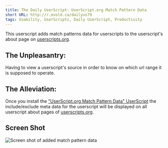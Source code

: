 ```yaml
---
title: The Daily UserScript: UserScript.org Match Pattern Data
short URL: http://r.evold.ca/dailyus79
tags: Usability, UserScripts, Daily UserScript, Productivity
---
```

This userscript adds match patterns data for userscripts to the userscript's about page on <a title="Userscripts.org" rel="external nofollow" target="_blank" href="http://userscripts.org/">userscripts.org</a>.
</p>

<h2>The Unpleasantry:</h2>
<p>
Having to view a userscript's source in order to know on which url range it is supposed to operate.
</p>

<h2>The Alleviation:</h2>
<p>
Once you install the <a href="http://userscripts.org/scripts/show/60503" title="UserScript.org Match Pattern Data" rel="external" target="_blank" rev="vote-for">"UserScript.org Match Pattern Data" UserScript</a> the include/exclude meta data for the userscript will be displayed on all userscript about pages of <a title="Userscripts.org" rel="external nofollow" target="_blank" href="http://userscripts.org/">userscripts.org</a>.
</p>

<h2>Screen Shot</h2>
<p>
<img title="Screen shot" alt="Screen shot of added match pattern data" src="http://s3.amazonaws.com/uso_ss/3501/large.png">
